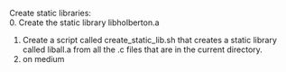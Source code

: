 Create static libraries:  
0. Create the static library libholberton.a  
1. Create a script called create_static_lib.sh that creates a static library called liball.a from all the .c files that are in the current directory.  
2. on medium  


